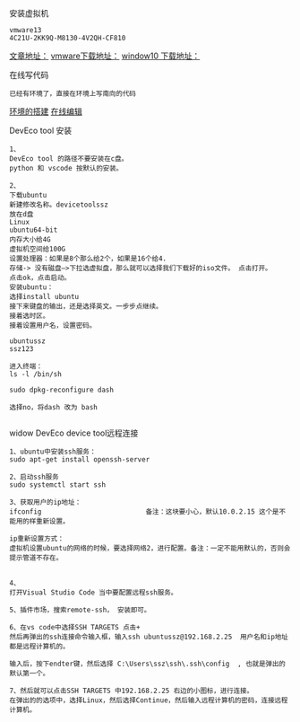 
安装虚拟机
```
vmware13
4C21U-2KK9Q-M8130-4V2QH-CF810

```
[文章地址：](https://blog.csdn.net/lxyoucan/article/details/111088659)
[vmware下载地址：](https://www.vmware.com/products/fusion/fusion-evaluation.html)
[window10 下载地址：](https://www.microsoft.com/zh-cn/software-download/windows10ISO/)


在线写代码
```
已经有环境了，直接在环境上写南向的代码
```
[环境的搭建](https://blog.csdn.net/qq_41954556/article/details/123374184)
[在线编辑](https://lengqinjie.xyz/lab/index)

DevEco tool 安装
```
1、
DevEco tool 的路径不要安装在c盘。
python 和 vscode 按默认的安装。

2、
下载ubuntu
新建修改名称。devicetoolssz
放在d盘
Linux
ubuntu64-bit
内存大小给4G
虚拟机空间给100G
设置处理器：如果是8个那么给2个，如果是16个给4.
存储-> 没有磁盘—>下拉选虚拟盘，那么就可以选择我们下载好的iso文件。 点击打开。
点击ok，点击启动。
安装ubuntu：
选择install ubuntu 
接下来键盘的输出，还是选择英文。一步步点继续。
接着选时区。
接着设置用户名，设置密码。

ubuntussz
ssz123

进入终端：
ls -l /bin/sh

sudo dpkg-reconfigure dash

选择no，将dash 改为 bash


```

widow DevEco device tool远程连接
```
1、ubuntu中安装ssh服务：
sudo apt-get install openssh-server

2、启动ssh服务
sudo systemctl start ssh

3、获取用户的ip地址：
ifconfig                          备注：这块要小心，默认10.0.2.15 这个是不能用的样重新设置。

ip重新设置方式：
虚拟机设置ubuntu的网络的时候，要选择网络2，进行配置。备注：一定不能用默认的，否则会提示管道不存在。


4、
打开Visual Studio Code 当中要配置远程ssh服务。

5、插件市场，搜索remote-ssh， 安装即可。

6、在vs code中选择SSH TARGETS 点击+
然后再弹出的ssh连接命令输入框，输入ssh ubuntussz@192.168.2.25  用户名和ip地址都是远程计算机的。

输入后，按下endter键，然后选择 C:\Users\ssz\ssh\.ssh\config  , 也就是弹出的默认第一个。

7、然后就可以点击SSH TARGETS 中192.168.2.25 右边的小图标，进行连接。
在弹出的的选项中，选择Linux，然后选择Continue，然后输入远程计算机的密码，连接远程计算机。


```